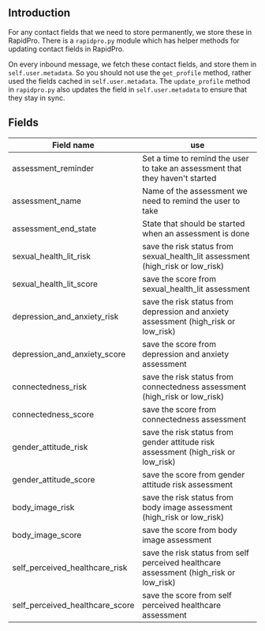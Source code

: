 Introduction
------------

For any contact fields that we need to store permanently, we store these in RapidPro. There is a `rapidpro.py` module which has helper methods for updating contact fields in RapidPro.

On every inbound message, we fetch these contact fields, and store them in `self.user.metadata`. So you should not use the `get_profile` method, rather used the fields cached in `self.user.metadata`. The `update_profile` method in `rapidpro.py` also updates the field in `self.user.metadata` to ensure that they stay in sync.

Fields
------

| Field name                                 | use                                                                                                     |
|--------------------------------------------|---------------------------------------------------------------------------------------------------------|
| assessment_reminder                        | Set a time to remind the user to take an assessment that they haven't started                           |
| assessment_name                            | Name of the assessment we need to remind the user to take                                               |
| assessment_end_state                       | State that should be started when an assessment is done                                                 |
| sexual_health_lit_risk                     | save the risk status from sexual_health_lit assessment (high_risk or low_risk)                          |
| sexual_health_lit_score                    | save the score from sexual_health_lit assessment                                                        |
| depression_and_anxiety_risk                | save the risk status from depression and anxiety assessment (high_risk or low_risk)                     |
| depression_and_anxiety_score               | save the score from depression and anxiety assessment                                                   |
| connectedness_risk                         | save the risk status from connectedness assessment (high_risk or low_risk)                              |
| connectedness_score                        | save the score from connectedness assessment                                                            |
| gender_attitude_risk                       | save the risk status from gender attitude risk assessment (high_risk or low_risk)                       |
| gender_attitude_score                      | save the score from gender attitude risk assessment                                                     |
| body_image_risk                            | save the risk status from body image assessment (high_risk or low_risk)                                 |
| body_image_score                           | save the score from body image assessment                                                               |
| self_perceived_healthcare_risk             | save the risk status from self perceived healthcare assessment (high_risk or low_risk)                  |
| self_perceived_healthcare_score            | save the score from self perceived healthcare assessment                                                |
